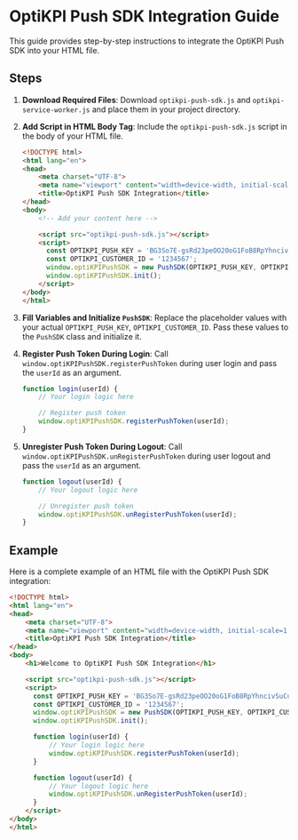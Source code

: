 # OptiKPI Push SDK Integration Guide

This guide provides step-by-step instructions to integrate the OptiKPI Push SDK into your HTML file.

## Steps

1. **Download Required Files**: Download `optikpi-push-sdk.js` and `optikpi-service-worker.js` and place them in your project directory.

2. **Add Script in HTML Body Tag**: Include the `optikpi-push-sdk.js` script in the body of your HTML file.

    ```html
    <!DOCTYPE html>
    <html lang="en">
    <head>
        <meta charset="UTF-8">
        <meta name="viewport" content="width=device-width, initial-scale=1.0">
        <title>OptiKPI Push SDK Integration</title>
    </head>
    <body>
        <!-- Add your content here -->

        <script src="optikpi-push-sdk.js"></script>
        <script>
          const OPTIKPI_PUSH_KEY = 'BG3So7E-gsRd23peOO20oG1FoB8RpYhncivSuCuj9wsD9GWt6eErYJbmMF3Y0LHtJVOwBtfF5bVIneFBqClCBVE';
          const OPTIKPI_CUSTOMER_ID = '1234567';
          window.optiKPIPushSDK = new PushSDK(OPTIKPI_PUSH_KEY, OPTIKPI_CUSTOMER_ID);
          window.optiKPIPushSDK.init();
        </script>
    </body>
    </html>
    ```

3. **Fill Variables and Initialize `PushSDK`**: Replace the placeholder values with your actual `OPTIKPI_PUSH_KEY`, `OPTIKPI_CUSTOMER_ID`. Pass these values to the `PushSDK` class and initialize it.

4. **Register Push Token During Login**: Call `window.optiKPIPushSDK.registerPushToken` during user login and pass the `userId` as an argument.

    ```javascript
    function login(userId) {
        // Your login logic here

        // Register push token
        window.optiKPIPushSDK.registerPushToken(userId);
    }
    ```

5. **Unregister Push Token During Logout**: Call `window.optiKPIPushSDK.unRegisterPushToken` during user logout and pass the `userId` as an argument.

    ```javascript
    function logout(userId) {
        // Your logout logic here

        // Unregister push token
        window.optiKPIPushSDK.unRegisterPushToken(userId);
    }
    ```

## Example

Here is a complete example of an HTML file with the OptiKPI Push SDK integration:

```html
<!DOCTYPE html>
<html lang="en">
<head>
    <meta charset="UTF-8">
    <meta name="viewport" content="width=device-width, initial-scale=1.0">
    <title>OptiKPI Push SDK Integration</title>
</head>
<body>
    <h1>Welcome to OptiKPI Push SDK Integration</h1>

    <script src="optikpi-push-sdk.js"></script>
    <script>
      const OPTIKPI_PUSH_KEY = 'BG3So7E-gsRd23peOO20oG1FoB8RpYhncivSuCuj9wsD9GWt6eErYJbmMF3Y0LHtJVOwBtfF5bVIneFBqClCBVE';
      const OPTIKPI_CUSTOMER_ID = '1234567';
      window.optiKPIPushSDK = new PushSDK(OPTIKPI_PUSH_KEY, OPTIKPI_CUSTOMER_ID);
      window.optiKPIPushSDK.init();

      function login(userId) {
          // Your login logic here
          window.optiKPIPushSDK.registerPushToken(userId);
      }

      function logout(userId) {
          // Your logout logic here
          window.optiKPIPushSDK.unRegisterPushToken(userId);
      }
    </script>
</body>
</html>
